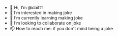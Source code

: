 - 👋 Hi, I’m @daitt1
- 👀 I’m interested in making joke
- 🌱 I’m currently learning making joke
- 💞️ I’m looking to collaborate on joke
- 📫 How to reach me: if you don't mind being a joke

<!---
daitt1/daitt1 is a ✨ --- ✨ repository because its `README.md` (this file) appears on your GitHub profile.
You can click the Preview link to take a look at your changes.
--->
